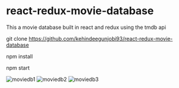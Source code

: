 # react-redux-movie-database

This a movie database built in react and redux using the tmdb api

git clone https://github.com/kehindeegunjobi93/react-redux-movie-database

npm install

npm start

![moviedb1](https://user-images.githubusercontent.com/16244953/54338322-d442cc00-4631-11e9-94ad-ad1542526420.PNG)
![moviedb2](https://user-images.githubusercontent.com/16244953/54338323-d442cc00-4631-11e9-9ead-f4b968366953.PNG)
![moviedb3](https://user-images.githubusercontent.com/16244953/54338324-d442cc00-4631-11e9-99f8-a456478b784f.PNG)
